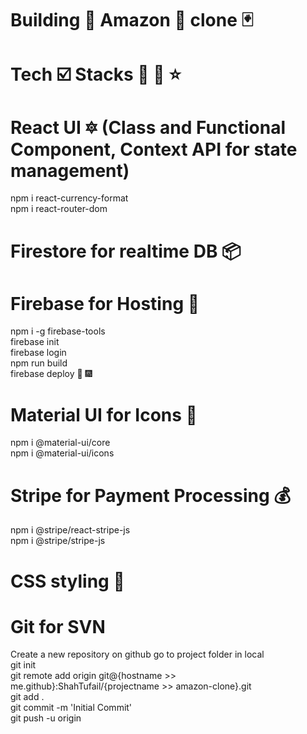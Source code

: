 # Building 🚀 Amazon 🌳 clone 🃏

# Tech ☑️ Stacks 📃 📎 ⭐

# React UI 🔯 (Class and Functional Component, Context API for state management)

npm i react-currency-format <br>
npm i react-router-dom <br>

# Firestore for realtime DB 📦<br>

# Firebase for Hosting 🏡 <br>

npm i -g firebase-tools <br>
firebase init <br>
firebase login <br>
npm run build <br>
firebase deploy 🏃 🎆 <br>

# Material UI for Icons 🚁 <br>

npm i @material-ui/core <br>
npm i @material-ui/icons <br>

# Stripe for Payment Processing 💰 <br>

npm i @stripe/react-stripe-js <br>
npm i @stripe/stripe-js <br>

# CSS styling 🎩

# Git for SVN

Create a new repository on github go to project folder in local <br>
git init <br>
git remote add origin git@{hostname >> me.github}:ShahTufail/{projectname >> amazon-clone}.git <br>
git add . <br>
git commit -m 'Initial Commit' <br>
git push -u origin <br>

